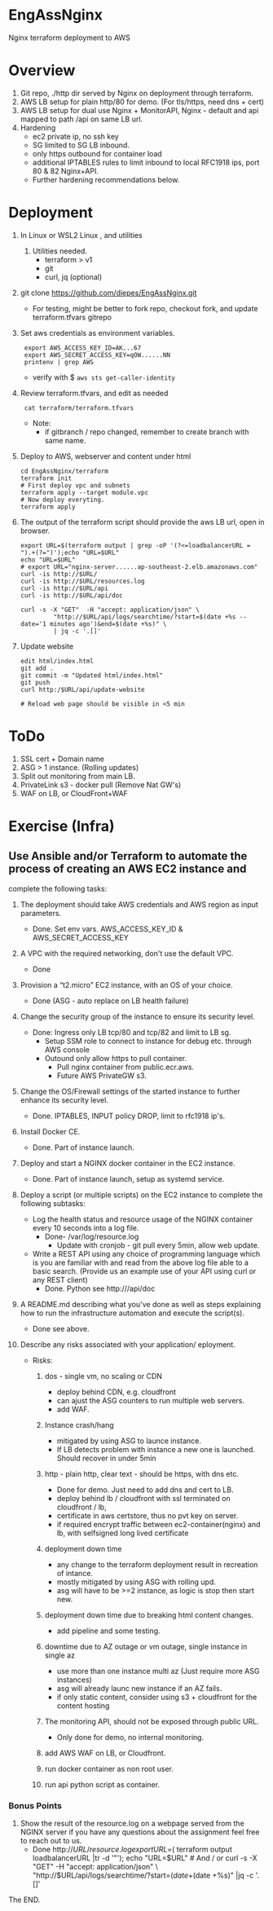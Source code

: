 # EngAssNginx
Nginx terraform deployment to AWS

# Overview
  1. Git repo, ./http dir served by Nginx on deployment through terraform.
  1. AWS LB setup for plain http/80  for demo.  (For tls/https, need dns + cert)
  1. AWS LB setup for dual use Nginx + MonitorAPI,  Nginx - default and api mapped to path /api on same LB url.
  1. Hardening 
     - ec2 private ip, no ssh key
     - SG limited to SG LB inbound.
     - only https outbound for container load
     - additional IPTABLES rules to limit inbound to local RFC1918 ips, port 80 & 82 Nginx+API.
     - Further hardening recommendations below.
# Deployment
 
 1. In Linux or WSL2 Linux , and utilities 
    1. Utilities needed.
       - terraform > v1
       - git
       - curl, jq (optional)

 1. git clone https://github.com/diepes/EngAssNginx.git
    * For testing, might be better to fork repo, checkout fork,
        and update terraform.tfvars gitrepo

 1. Set aws credentials as environment variables.

         export AWS_ACCESS_KEY_ID=AK...67
         export AWS_SECRET_ACCESS_KEY=qOW......NN
         printenv | grep AWS  
     * verify with $ `aws sts get-caller-identity`

 1. Review terraform.tfvars, and edit as needed

         cat terraform/terraform.tfvars     
     * Note: 
         * if gitbranch / repo changed, remember to create branch with same name.

 1. Deploy to AWS, webserver and content under html
 
        cd EngAssNginx/terraform
        terraform init
        # First deploy vpc and subnets
        terraform apply --target module.vpc
        # Now deploy everyting.
        terraform apply

  1. The output of the terraform script should provide the aws LB url, open in browser.

         export URL=$(terraform output | grep -oP '(?<=loadbalancerURL = ").+(?=")');echo "URL=$URL"
         echo "URL=$URL"
         # export URL="nginx-server......ap-southeast-2.elb.amazonaws.com"
         curl -is http://$URL/
         curl -is http://$URL/resources.log
         curl -is http://$URL/api
         curl -is http://$URL/api/doc

         curl -s -X "GET"  -H "accept: application/json" \
                  "http://$URL/api/logs/searchtime/?start=$(date +%s --date='1 minutes ago')&end=$(date +%s)" \
                  | jq -c '.[]' 

  1. Update website

         edit html/index.html
         git add .
         git commit -m "Updated html/index.html"
         git push
         curl http:/$URL/api/update-website

         # Reload web page should be visible in <5 min

# ToDo

 1. SSL cert + Domain name
 1. ASG > 1 instance. (Rolling updates)
 1. Split out monitoring from main LB.
 1. PrivateLink s3 - docker pull (Remove Nat GW's)
 1. WAF on LB, or CloudFront+WAF

# Exercise (Infra)

## Use Ansible and/or Terraform to automate the process of creating an AWS EC2 instance and
complete the following tasks:
 1. The deployment should take AWS credentials and AWS region as input parameters.
    - Done. Set env vars. AWS_ACCESS_KEY_ID & AWS_SECRET_ACCESS_KEY
 2. A VPC with the required networking, don't use the default VPC.
    - Done
 3. Provision a “t2.micro” EC2 instance, with an OS of your choice.
    - Done (ASG - auto replace on LB health failure)
 4. Change the security group of the instance to ensure its security level.
    - Done: Ingress only LB tcp/80 and tcp/82 and limit to LB sg.
       - Setup SSM role to connect to instance for debug etc. through AWS console
       - Outound only allow https to pull container.
          - Pull nginx container from public.ecr.aws.
          - Future AWS PrivateGW s3.
 5. Change the OS/Firewall settings of the started instance to further enhance its security level.
    - Done.  IPTABLES, INPUT policy DROP, limit to rfc1918 ip's. 
 6. Install Docker CE.
    - Done. Part of instance launch.
 7. Deploy and start a NGINX docker container in the EC2 instance.
    - Done. Part of instance launch, setup as systemd service.
 8. Deploy a script (or multiple scripts) on the EC2 instance to complete the following subtasks:
    - Log the health status and resource usage of the NGINX container every 10 seconds into a log file.
      - Done- /var/log/resource.log
         - Update with cronjob - git pull every 5min, allow web update.
    - Write a REST API using any choice of programming language which is you are familiar with and read from the above log file able to a basic search. (Provide us an example use of your API using curl or any REST client)
      - Done. Python  see http://<lb url>/api/doc

 9. A README.md describing what you've done as well as steps explaining how to run the infrastructure automation and execute the script(s).
    - Done see above.

 10. Describe any risks associated with your application/ eployment.
     - Risks:
       1. dos - single vm, no scaling or CDN
          - deploy behind CDN, e.g. cloudfront
          - can ajust the ASG counters to run multiple web servers.
          - add WAF.
       1. Instance crash/hang
          - mitigated by using ASG to launce instance.  
          - If LB detects problem with instance a new one is launched.  Should recover in under 5min
       1. http - plain http, clear text - should be https, with dns etc.
          - Done for demo.  Just need to add dns and cert to LB.
          - deploy behind lb / cloudfront with ssl terminated on cloudfront / lb,
          - certificate in aws certstore, thus no pvt key on server.
          - if required encrypt traffic between ec2-container(nginx) and lb, with selfsigned long lived certificate
       1. deployment down time 
          - any change to the terraform deployment result in recreation of intance.
          - mostly mitigated by using ASG with rolling upd.
          - asg will have to be >=2 instance, as logic is stop then start new.
       1. deployment down time due to breaking html content changes.
          - add pipeline and some testing.
       1. downtime due to AZ outage or vm outage, single instance in single az
          - use more than one instance multi az (Just require more ASG instances)
          - asg will already launc new instance if an AZ fails.
          - if only static content, consider using s3 + cloudfront for the content hosting
  
       1. The monitoring API, should not be exposed through public URL.
          - Only done for demo, no internal monitoring.
       1. add AWS WAF on LB, or Cloudfront.
       1. run docker container as non root user.
       1. run api python script as container.
### Bonus Points
 1. Show the result of the resource.log on a webpage served from the NGINX server
   if you have any questions about the assignment feel free to reach out to us.
    - Done 
          http://$URL/resource.log   
          export URL=$( terraform output loadbalancerURL |tr -d '"'); echo "URL=$URL"
          # And / or
          curl -s -X "GET"  -H "accept: application/json" \
            "http://$URL/api/logs/searchtime/?start=$(date +%s --date='1 minutes ago')&end=$(date +%s)" |jq -c '.[]' 

The END.
